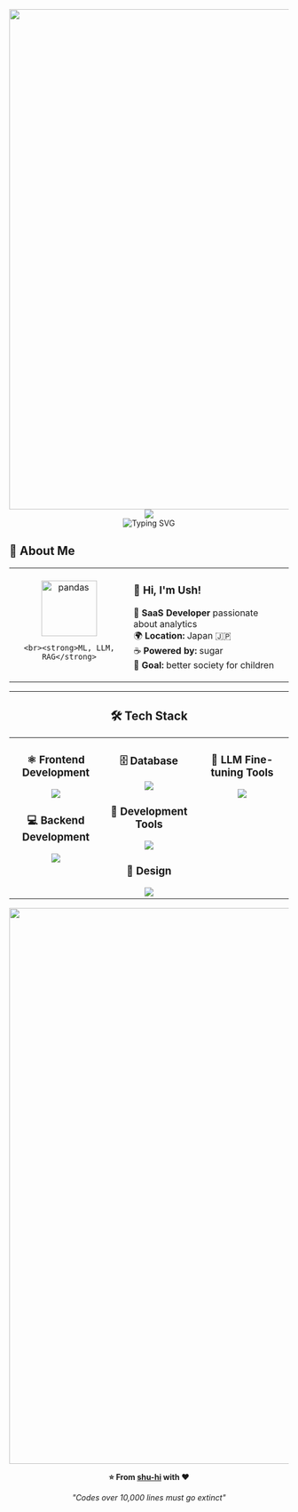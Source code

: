 <div align="center">
  <img src="https://user-images.githubusercontent.com/74038190/212284100-561aa473-3905-4a80-b561-0d28506553ee.gif" width="900">
</div>

<div align="center">
  <img src="https://capsule-render.vercel.app/api?type=waving&color=gradient&customColorList=0,2,2,5,30&height=150&section=header&animation=twinkling" />
</div>

<div align="center">
  <img src="https://readme-typing-svg.herokuapp.com?font=Fira+Code&size=32&duration=2800&pause=2000&color=A9FEF7&center=true&vCenter=true&width=600&lines=Hey+there!+I'm+Ush+%F0%9F%91%8B;Saas+Developer+%F0%9F%9A%80;ML/LLM/BI+Enthusiast+%E2%9C%A8;Always+Learning+New+Things+%F0%9F%93%9A" alt="Typing SVG" />
</div>

## 🌟 **About Me**

<div align="center">

<table>
<tr>
  <td width="200" align="center">
    <img src="https://skillicons.dev/icons?i=pandas" width="100" alt="pandas" />

    <br><strong>ML, LLM, RAG</strong>
  </td>
  <td align="left">

### 👋 **Hi, I'm Ush!**
🚀 **SaaS Developer** passionate about analytics  
🌍 **Location:** Japan 🇯🇵  
☕ **Powered by:** sugar  
🎯 **Goal:** better society for children  

  </td>
</tr>
</table>

---

## 🛠️ **Tech Stack**

<table align="center">
<tr>

  <!-- Frontend -->
  <td width="33%" align="center" valign="top">

### ⚛️ **Frontend Development**
<img src="https://skillicons.dev/icons?i=react,js,ts,html,css" />

### 💻 **Backend Development**
<img src="https://skillicons.dev/icons?i=php,laravel,fastapi" />

  </td>

  <!-- Database / Tools / Design -->
  <td width="33%" align="center" valign="top">

### 🗄️ **Database**
<img src="https://skillicons.dev/icons?i=mysql" />

### 🔧 **Development Tools**
<img src="https://skillicons.dev/icons?i=vscode,git,github,postman" />

### 🎨 **Design**
<img src="https://skillicons.dev/icons?i=figma,photoshop" />

  </td>

  <!-- LLM Tools -->
  <td width="33%" align="center" valign="top">

### 🧠 **LLM Fine-tuning Tools**
<img src="https://skillicons.dev/icons?i=python,pytorch,pandas,huggingface" />

  </td>

</tr>
</table>



<div align="center">
  <img src="https://user-images.githubusercontent.com/74038190/212284115-f47cd8ff-2ffb-4b04-b5bf-4d1c14c0247f.gif" width="1000">
  
  **⭐ From [shu-hi](https://github.com/shu-hi) with ❤️**
  
  *"Codes over 10,000 lines must go extinct"*
</div>
